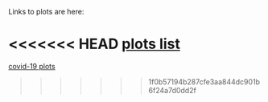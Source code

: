 Links to plots are here:

<<<<<<< HEAD
[plots list](https://github.com/reshamas/virus/blob/master/README.md)
=======
[covid-19 plots](https://github.com/reshamas/virus/blob/master/README.md)
>>>>>>> 1f0b57194b287cfe3aa844dc901b6f24a7d0dd2f

